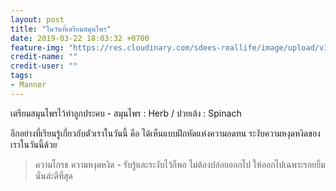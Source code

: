 ```yaml
---
layout: post
title: "ในวันที่เตรียมสมุนไพร"
date: 2019-03-22 18:03:32 +0700
feature-img: "https://res.cloudinary.com/sdees-reallife/image/upload/v1553252524/IMG_7438.jpg"
credit-name: ""
credit-user: ""
tags:
- Manner
---
```

เตรียมสมุนไพรไว้ทำลูกประคบ - สมุนไพร : Herb / ปวยเล้ง : Spinach

อีกอย่างที่เรียนรู้เกี่ยวกับตัวเราในวันนี้ คือ ได้เห็นแบบฝึกหัดแห่งความอดทน ระงับความหงุดหงิดของเราในวันนี้ด้วย

> ความโกรธ ความหงุดหงิด - รับรู้และระงับไว้ก็พอ ไม่ต้องปล่อยออกไป ให้ออกไปเฉพาะรอยยิ้ม นั่นล่ะดีที่สุด
